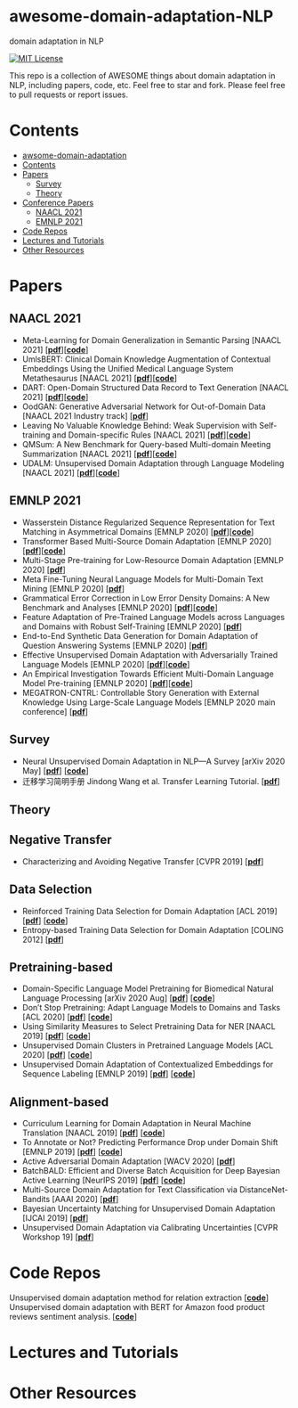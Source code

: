 # awesome-domain-adaptation-NLP
domain adaptation in NLP

[![MIT License](https://img.shields.io/badge/license-MIT-green.svg)](https://opensource.org/licenses/MIT) 

This repo is a collection of AWESOME things about domain adaptation in NLP, including papers, code, etc. Feel free to star and fork.
Please feel free to pull requests or report issues.

# Contents
- [awsome-domain-adaptation](#awsome-domain-adaptation)
- [Contents](#contents)
- [Papers](#papers)
  - [Survey](#survey)
  - [Theory](#theory)
- [Conference Papers](#conf-papers)
  - [NAACL 2021](#NAACL2021)
  - [EMNLP 2021](#EMNLP2021)
- [Code Repos](#code-repos)
- [Lectures and Tutorials](#lectures-and-tutorials)
- [Other Resources](#other-resources)

# Papers

## NAACL 2021
* Meta-Learning for Domain Generalization in Semantic Parsing [NAACL 2021] [[__pdf__](https://arxiv.org/pdf/2010.11988.pdf)][[__code__](https://github.com/berlino/tensor2struct-public)]
* UmlsBERT: Clinical Domain Knowledge Augmentation of Contextual Embeddings Using the Unified Medical Language System Metathesaurus [NAACL 2021] [[__pdf__](https://arxiv.org/pdf/2010.10391.pdf)][[__code__](https://github.com/gmichalo/UmlsBERT)]
* DART: Open-Domain Structured Data Record to Text Generation [NAACL 2021] [[__pdf__](https://arxiv.org/pdf/2007.02871.pdf)][[__code__](https://github.com/Yale-LILY/dart)]
* OodGAN: Generative Adversarial Network for Out-of-Domain Data [NAACL 2021 Industry track] [[__pdf__](https://arxiv.org/pdf/2104.02484.pdf)]
* Leaving No Valuable Knowledge Behind: Weak Supervision with Self-training and Domain-specific Rules [NAACL 2021] [[__pdf__](https://www.microsoft.com/en-us/research/uploads/prod/2021/03/SelftrainWS-NAACL2021.pdf)][[__code__](https://github.com/microsoft/ASTRA)]
* QMSum: A New Benchmark for Query-based Multi-domain Meeting Summarization [NAACL 2021] [[__pdf__](https://arxiv.org/pdf/2104.05938.pdf)][[__code__](https://github.com/Yale-LILY/QMSum)]
* UDALM: Unsupervised Domain Adaptation through Language Modeling [NAACL 2021] [[__pdf__](https://arxiv.org/pdf/2104.07078.pdf)][[__code__](https://github.com/ckarouzos/slp_daptmlm)]

## EMNLP 2021
* Wasserstein Distance Regularized Sequence Representation for Text Matching in Asymmetrical Domains [EMNLP 2020] [[__pdf__](https://arxiv.org/pdf/2010.07717.pdf)][[__code__](https://github.com/RUC-WSM/WD-Match)]
* Transformer Based Multi-Source Domain Adaptation [EMNLP 2020] [[__pdf__](https://arxiv.org/pdf/2009.07806.pdf)][[__code__](https://github.com/copenlu/xformer-multi-source-domain-adaptation)]
* Multi-Stage Pre-training for Low-Resource Domain Adaptation [EMNLP 2020] [[__pdf__](https://arxiv.org/pdf/2010.05904.pdf)]
* Meta Fine-Tuning Neural Language Models for Multi-Domain Text Mining [EMNLP 2020] [[__pdf__](https://arxiv.org/pdf/2003.13003.pdf)]
* Grammatical Error Correction in Low Error Density Domains: A New Benchmark and Analyses [EMNLP 2020] [[__pdf__](https://arxiv.org/pdf/2010.07574.pdf)][[__code__](https://github.com/SimonHFL/CWEB)]
* Feature Adaptation of Pre-Trained Language Models across Languages and Domains with Robust Self-Training [EMNLP 2020] [[__pdf__](https://arxiv.org/pdf/2009.11538.pdf)]
* End-to-End Synthetic Data Generation for Domain Adaptation of Question Answering Systems [EMNLP 2020] [[__pdf__](https://arxiv.org/pdf/2010.06028.pdf)]
* Effective Unsupervised Domain Adaptation with Adversarially Trained Language Models [EMNLP 2020] [[__pdf__](https://arxiv.org/pdf/2010.01739.pdf)][[__code__](https://github.com/trangvu/mlm4uda)]
* An Empirical Investigation Towards Efficient Multi-Domain Language Model Pre-training [EMNLP 2020] [[__pdf__](https://arxiv.org/pdf/2010.00784.pdf)][[__code__](https://github.com/aws-health-ai/multi_domain_lm)]
* MEGATRON-CNTRL: Controllable Story Generation with External Knowledge Using Large-Scale Language Models [EMNLP 2020 main conference] [[__pdf__](https://arxiv.org/pdf/2010.00840.pdf)]



## Survey
* Neural Unsupervised Domain Adaptation in NLP—A Survey [arXiv 2020 May] [[__pdf__](https://arxiv.org/pdf/2006.00632.pdf)]  [[__code__](https://github.com/bplank/awesome-neural-adaptation-in-NLP)]  
* 迁移学习简明手册 Jindong Wang et al. Transfer Learning Tutorial. [[__pdf__](https://tutorial.transferlearning.xyz/)]  

## Theory

## Negative Transfer 
* Characterizing and Avoiding Negative Transfer [CVPR 2019] [[__pdf__](https://arxiv.org/pdf/1811.09751.pdf)]  

## Data Selection
* Reinforced Training Data Selection for Domain Adaptation [ACL 2019] [[__pdf__](https://www.aclweb.org/anthology/P19-1189.pdf)] [[__code__](https://github.com/timerstime/SDG4DA)] 
* Entropy-based Training Data Selection for Domain Adaptation [COLING 2012] [[__pdf__](https://www.aclweb.org/anthology/C12-2116.pdf)]


## Pretraining-based
* Domain-Specific Language Model Pretraining for Biomedical Natural Language Processing [arXiv 2020 Aug] [[__pdf__](https://arxiv.org/pdf/2007.15779.pdf)]  [[__code__](https://microsoft.github.io/BLURB/)] 
* Don’t Stop Pretraining: Adapt Language Models to Domains and Tasks [ACL 2020] [[__pdf__](https://arxiv.org/pdf/2004.10964.pdf)]  [[__code__](https://github.com/allenai/dont-stop-pretraining)] 
* Using Similarity Measures to Select Pretraining Data for NER [NAACL 2019] [[__pdf__](https://arxiv.org/pdf/1904.00585.pdf)]  [[__code__](https://github.com/daixiangau/naacl2019-select-pretraining-data-for-ner)] 
* Unsupervised Domain Clusters in Pretrained Language Models [ACL 2020] [[__pdf__](https://arxiv.org/pdf/2004.02105.pdf)]  [[__code__](https://github.com/roeeaharoni/unsupervised-domain-clusters)] 
* Unsupervised Domain Adaptation of Contextualized Embeddings for Sequence Labeling [EMNLP 2019] [[__pdf__](https://arxiv.org/pdf/1904.02817.pdf)]  [[__code__](https://github.com/xhan77/AdaptaBERT)]  


## Alignment-based
* Curriculum Learning for Domain Adaptation in Neural Machine Translation [NAACL 2019] [[__pdf__](https://arxiv.org/pdf/1905.05816.pdf)]  [[__code__](https://github.com/kevinduh/sockeye-recipes/tree/master/egs/curriculum)] 
* To Annotate or Not? Predicting Performance Drop under Domain Shift  [EMNLP 2019] [[__pdf__](https://www.aclweb.org/anthology/D19-1222.pdf)]  [[__code__](https://github.com/hadyelsahar/domain-shift-prediction)] 
* Active Adversarial Domain Adaptation [WACV 2020] [[__pdf__](https://arxiv.org/pdf/1904.07848.pdf)]
* BatchBALD: Efficient and Diverse Batch Acquisition for Deep Bayesian Active Learning [NeurIPS 2019] [[__pdf__](https://arxiv.org/pdf/1906.08158.pdf)]  [[__code__](https://github.com/BlackHC/BatchBALD)] 
* Multi-Source Domain Adaptation for Text Classification via DistanceNet-Bandits [AAAI 2020] [[__pdf__](https://arxiv.org/pdf/2001.04362.pdf)] 
* Bayesian Uncertainty Matching for Unsupervised Domain Adaptation [IJCAI 2019] [[__pdf__](https://arxiv.org/pdf/1906.09693.pdf)]
* Unsupervised Domain Adaptation via Calibrating Uncertainties [CVPR Workshop 19] [[__pdf__](https://arxiv.org/pdf/1907.11202.pdf)]


# Code Repos
Unsupervised domain adaptation method for relation extraction [[__code__](https://github.com/AnthonyMRios/adversarial-relation-classification)]  
Unsupervised domain adaptation with BERT for Amazon food product reviews sentiment analysis. [[__code__](https://github.com/EmreTaha/Unsupervised-Domain-Adaptation-with-BERT)]
  

# Lectures and Tutorials

# Other Resources
